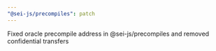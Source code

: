 ```yaml
---
"@sei-js/precompiles": patch
---
```


Fixed oracle precompile address in @sei-js/precompiles and removed confidential transfers

